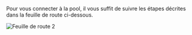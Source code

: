 Pour vous connecter à la pool, il vous suffit de suivre les étapes décrites dans la feuille de route ci-dessous.




![Feuille de route 2](https://github.com/user-attachments/assets/175223a4-8901-4abc-9013-d0faae4f34d0)
